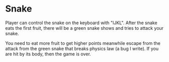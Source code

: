# Snake

Player can control the snake on the keyboard with "IJKL". After the snake eats the first fruit, there will be a green snake shows and tries to attack your snake.

You need to eat more fruit to get higher points meanwhile escape from the attack from the green snake that breaks physics law (a bug I write). If you are hit by its body, then the game is over. 
